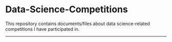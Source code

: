 # Data-Science-Competitions
This repository contains documents/files about data science-related competitions I have participated in.

---
